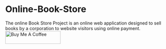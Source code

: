 # Online-Book-Store
The online Book Store Project is an online web application designed to sell books by a corporation to website visitors using online payment.
<a href="https://www.buymeacoffee.com/ahmadbwidani" target="_blank"><img src="https://cdn.buymeacoffee.com/buttons/default-orange.png" alt="Buy Me A Coffee" height="41" width="174"></a>
